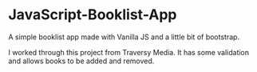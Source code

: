 # JavaScript-Booklist-App
A simple booklist app made with Vanilla JS and a little bit of bootstrap.

I worked through this project from Traversy Media. It has some validation and allows books to be added and removed.
